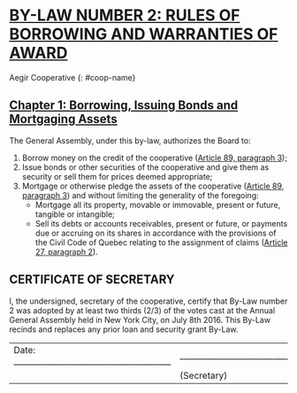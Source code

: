 ﻿[BY-LAW NUMBER 2: RULES OF BORROWING AND WARRANTIES OF AWARD](#by-law-number-2-rules-of-borrowing-and-warranties-of-award)
===========================================================

Aegir Cooperative
{: #coop-name}

[Chapter 1: Borrowing, Issuing Bonds and Mortgaging Assets](#chapter-1-borrowing-issuing-bonds-and-mortgaging-assets)
-----------------------------------------------------

The General Assembly, under this by-law, authorizes the Board to:

1. Borrow money on the credit of the cooperative ([Article 89, paragraph 3](http://canlii.ca/t/52jp7#sec89));
2. Issue bonds or other securities of the cooperative and give them as security
   or sell them for prices deemed appropriate;
3. Mortgage or otherwise pledge the assets of the cooperative ([Article 89, paragraph 3](http://canlii.ca/t/52jp7#sec89)) and without limiting the generality of the foregoing:
    * Mortgage all its property, movable or immovable, present or future,
      tangible or intangible;
    * Sell its debts or accounts receivables, present or future, or payments due or
      accruing on its shares in accordance with the provisions of the Civil
      Code of Quebec relating to the assignment of claims ([Article 27, paragraph 2](http://canlii.ca/t/52jp7#sec27)).


CERTIFICATE OF SECRETARY
------------------------

I, the undersigned, secretary of the cooperative, certify that By-Law number 2
was adopted by at least two thirds (2/3) of the votes cast at the Annual
General Assembly held in New York City, on July 8th 2016. This By-Law recinds
and replaces any prior loan and security grant By-Law.



<table class=coop-signatures>
  <tr>
    <td> Date: _______________________________________ </td>
    <td> __________________________________________________________</td>
  </tr>
  <tr>
    <td></td>
    <td>(Secretary)</td>
  </tr>
</table>

